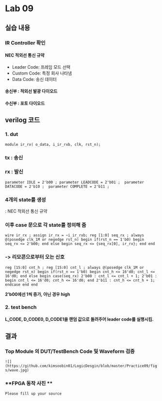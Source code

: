 # Lab 09
## 실습 내용
### **IR Controller 확인**
#### **NEC 적외선 통신 규약** 
- Leader Code: 프레임 모드 선택
- Custom Code: 특정 회사 나타냄
- Data Code: 송신 데이터
#### **송신부** : 적외선 발광 다이오드
#### **수신부** : 포토 다이오드

## verilog 코드
### **1. dut**
 ` module ir_rx(
				o_data,
				i_ir_rxb,
				clk,
				rst_n); `
### **tx** : 송신
### **rx** : 발신


 ` parameter IDLE = 2'b00 ;
   parameter LEADCODE = 2'b01 ; 
   parameter DATACODE = 2'b10 ; 
   parameter COMPLETE = 2'b11 ;  `
### **4개의 state를 생성**
: NEC 적외선 통신 규약
### **이후 case 문으로 각 state를 정의해 줌**
 ` wire ir_rx ;
assign ir_rx = ~i_ir_rxb;
reg [1:0] seq_rx ;
always @(posedge clk_1M or negedge rst_n) begin
	if(rst_n == 1'b0) begin 
		seq_rx <= 2'b00;
	end else begin
		seq_rx <= {seq_rx[0], ir_rx};
	end
end  `

### **-> 리모콘으로부터 오는 신호**

`reg [15:0] cnt_h ;
reg [15:0] cnt_l ;
always @(posedge clk_1M or negedge rst_n) begin
	if(rst_n == 1'b0) begin
		cnt_h <= 16'd0;
		cnt_l <= 16'd0;
	end else begin
		case(seq_rx)
			2'b00 : cnt_l <= cnt_l + 1;
			2'b01 : begin
				cnt_l <= 16'd0;
				cnt_h <= 16'd0;
			end
			2'b11 : cnt_h <= cnt_h + 1;
		endcase
	end
end`

**2'b00에선 1씩 증가, 아닌 경우 high**
### **2. test bench**
####  **L_CODE, D_CODE0, D_CODE1을 랜덤 값으로 돌려주어 leader code를 실행시킴.**

## 결과 
### **Top Module 의 DUT/TestBench Code 및 Waveform 검증**
`![](https://github.com/kimsoobin01/LogicDesgin/blob/master/Practice09/figs/wave.jpg)`
### **FPGA 동작 사진 **
`Please fill up your source`
<!--stackedit_data:
eyJoaXN0b3J5IjpbMTQyNTAzODU5MywyMDc4NDAwMjg3XX0=
-->
